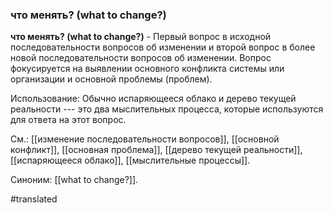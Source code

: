 ### что менять? (what to change?)

**что менять? (what to change?)** - Первый вопрос в исходной последовательности вопросов об изменении и второй вопрос в более новой последовательности вопросов об изменении. Вопрос фокусируется на выявлении основного конфликта системы или организации и основной проблемы (проблем).

Использование: Обычно испаряющееся облако и дерево текущей реальности --- это два мыслительных процесса, которые используются для ответа на этот вопрос.

См.: [[изменение последовательности вопросов]], [[основной конфликт]], [[основная проблема]], [[дерево текущей реальности]], [[испаряющееся облако]], [[мыслительные процессы]].

Синоним: [[what to change?]].

#translated
